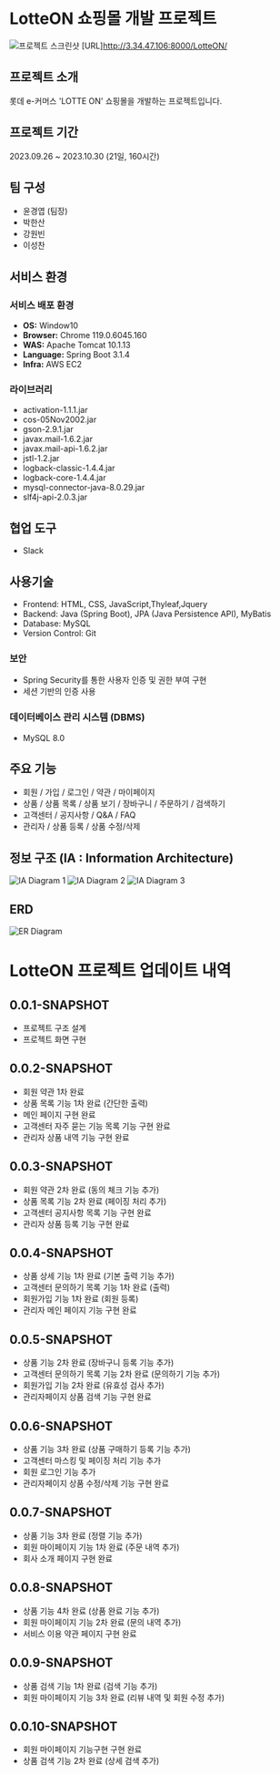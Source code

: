 # LotteON 쇼핑몰 개발 프로젝트

![프로젝트 스크린샷](https://github.com/ygy7265/LottON/assets/48234811/d29ecd2b-94e2-4cfe-8767-dd1be7b3f328)
[URL]http://3.34.47.106:8000/LotteON/
## 프로젝트 소개
롯데 e-커머스 'LOTTE ON' 쇼핑몰을 개발하는 프로젝트입니다.

## 프로젝트 기간
2023.09.26 ~ 2023.10.30 (21일, 160시간)

## 팀 구성 
- 윤경엽 (팀장)
- 박한산
- 강원빈
- 이성찬

## 서비스 환경

### 서비스 배포 환경
- **OS:** Window10
- **Browser:** Chrome 119.0.6045.160
- **WAS:** Apache Tomcat 10.1.13
- **Language:** Spring Boot 3.1.4
- **Infra:** AWS EC2

### 라이브러리
- activation-1.1.1.jar
- cos-05Nov2002.jar
- gson-2.9.1.jar
- javax.mail-1.6.2.jar
- javax.mail-api-1.6.2.jar
- jstl-1.2.jar
- logback-classic-1.4.4.jar
- logback-core-1.4.4.jar
- mysql-connector-java-8.0.29.jar
- slf4j-api-2.0.3.jar

## 협업 도구
- Slack

## 사용기술

- Frontend: HTML, CSS, JavaScript,Thyleaf,Jquery
- Backend: Java (Spring Boot), JPA (Java Persistence API), MyBatis
- Database: MySQL
- Version Control: Git
  
### 보안

- Spring Security를 통한 사용자 인증 및 권한 부여 구현
- 세션 기반의 인증 사용


### 데이터베이스 관리 시스템 (DBMS)
- MySQL 8.0

## 주요 기능
- 회원 / 가입 / 로그인 / 약관 / 마이페이지
- 상품 / 상품 목록 / 상품 보기 / 장바구니 / 주문하기 / 검색하기
- 고객센터 / 공지사항 / Q&A / FAQ
- 관리자 / 상품 등록 / 상품 수정/삭제 
  
## 정보 구조 (IA : Information Architecture)
![IA Diagram 1](https://github.com/ygy7265/LottON/assets/48234811/11dc8af2-aeab-4860-9755-f8318c246fbc)
![IA Diagram 2](https://github.com/ygy7265/LottON/assets/48234811/6eb5e97d-9476-43ae-bf18-dc89240f2ce2)
![IA Diagram 3](https://github.com/ygy7265/LottON/assets/48234811/ba2be98c-086b-40a1-94da-3b4ebce14f53)

## ERD
![ER Diagram](https://github.com/ygy7265/LottON/assets/48234811/350fea20-05c0-40be-8363-0344c4a438c1)

# LotteON 프로젝트 업데이트 내역

## 0.0.1-SNAPSHOT
- 프로젝트 구조 설계
- 프로젝트 화면 구현
## 0.0.2-SNAPSHOT
- 회원 약관 1차 완료
- 상품 목록 기능 1차 완료 (간단한 출력)
- 메인 페이지 구현 완료
- 고객센터 자주 묻는 기능 목록 기능 구현 완료
- 관리자 상품 내역 기능 구현 완료
## 0.0.3-SNAPSHOT
- 회원 약관 2차 완료 (동의 체크 기능 추가)
- 상품 목록 기능 2차 완료 (페이징 처리 추가)
- 고객센터 공지사항 목록 기능 구현 완료
- 관리자 상품 등록 기능 구현 완료
## 0.0.4-SNAPSHOT
- 상품 상세 기능 1차 완료 (기본 출력 기능 추가)
- 고객센터 문의하기 목록 기능 1차 완료 (출력)
- 회원가입 기능 1차 완료 (회원 등록)
- 관리자 메인 페이지 기능 구현 완료
## 0.0.5-SNAPSHOT
- 상품 기능 2차 완료 (장바구니 등록 기능 추가)
- 고객센터 문의하기 목록 기능 2차 완료 (문의하기 기능 추가)
- 회원가입 기능 2차 완료 (유효성 검사 추가)
- 관리자페이지 상품 검색 기능 구현 완료
## 0.0.6-SNAPSHOT
- 상품 기능 3차 완료 (상품 구매하기 등록 기능 추가)
- 고객센터 마스킹 및 페이징 처리 기능 추가
- 회원 로그인 기능 추가
- 관리자페이지 상품 수정/삭제 기능 구현 완료
## 0.0.7-SNAPSHOT
- 상품 기능 3차 완료 (정렬 기능 추가)
- 회원 마이페이지 기능 1차 완료 (주문 내역 추가)
- 회사 소개 페이지 구현 완료
## 0.0.8-SNAPSHOT
- 상품 기능 4차 완료 (상품 완료 기능 추가)
- 회원 마이페이지 기능 2차 완료 (문의 내역 추가)
- 서비스 이용 약관 페이지 구현 완료
## 0.0.9-SNAPSHOT
- 상품 검색 기능 1차 완료 (검색 기능 추가)
- 회원 마이페이지 기능 3차 완료 (리뷰 내역 및 회원 수정 추가)
## 0.0.10-SNAPSHOT

- 회원 마이페이지 기능구현 구현 완료
- 상품 검색 기능 2차 완료 (상세 검색 추가)
